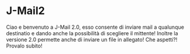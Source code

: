 # J-Mail2
Ciao e benvenuto a J-Mail 2.0, esso consente di inviare mail a qualunque destinatio e dando anche la possibilità di scegliere il mittente!
Inoltre la versione 2.0 permette anche di inviare un file in allegato!
Che aspetti?! Provalo subito!
